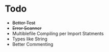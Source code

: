 # Todo
- ~~Better Test~~
- ~~Error Scanner~~
- Multiblefile Compiling per Import Statments
- Types like String
- Better Commenting
